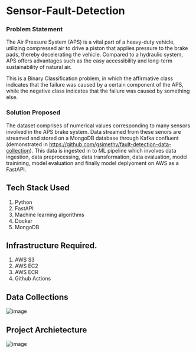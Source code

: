 # Sensor-Fault-Detection

### Problem Statement
The Air Pressure System (APS) is a vital part of a heavy-duty vehicle, utilizing compressed air to drive a piston that applies pressure to the brake pads, thereby decelerating the vehicle. Compared to a hydraulic system, APS offers advantages such as the easy accessibility and long-term sustainability of natural air.

This is a Binary Classification problem, in which the affirmative class indicates that the failure was caused by a certain component of the APS, while the negative class indicates that the failure was caused by something else.

### Solution Proposed 
The dataset comprises of numerical values corresponding to many sensors involved in the APS brake system. Data streamed from these senors are streamed and stored on a MongoDB database through Kafka confluent (demonstrated in https://github.com/gsimethy/fault-detection-data-collection). This data is ingested in to ML pipeline which involves data ingestion, data preprocessing, data transformation, data evaluation, model trainining, model evaluation and finally model deplyoment on AWS as a FastAPI. 

## Tech Stack Used
1. Python 
2. FastAPI 
3. Machine learning algorithms
4. Docker
5. MongoDB

## Infrastructure Required.

1. AWS S3
2. AWS EC2
3. AWS ECR
4. Github Actions


## Data Collections
![image](https://user-images.githubusercontent.com/57321948/193536736-5ccff349-d1fb-486e-b920-02ad7974d089.png)


## Project Archietecture
![image](https://user-images.githubusercontent.com/57321948/193536768-ae704adc-32d9-4c6c-b234-79c152f756c5.png)

